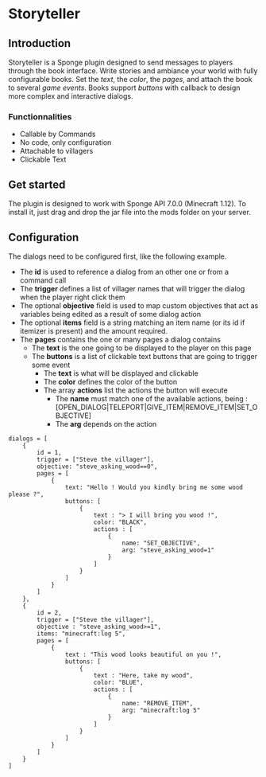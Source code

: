 # Storyteller  
## Introduction  
Storyteller is a Sponge plugin designed to send messages to players through the book interface. Write stories and 
ambiance your world with fully configurable books. Set the *text*, the *color*, the *pages*, and attach the book to 
several *game events*. Books support *buttons* with callback to design more complex and interactive dialogs.

### Functionnalities
* Callable by Commands 
* No code, only configuration
* Attachable to villagers
* Clickable Text

## Get started
The plugin is designed to work with Sponge API 7.0.0 (Minecraft 1.12). To install it, just drag and drop the jar file 
into the mods folder on your server. 

## Configuration
The dialogs need to be configured first, like the following example.  
* The **id** is used to reference a dialog from an other one or from a command call
* The **trigger** defines a list of villager names that will trigger the dialog when the player right click them
* The optional **objective** field is used to map custom objectives that act as variables being edited as a result of some dialog action
* The optional **items** field is a string matching an item name (or its id if itemizer is present) and the amount required.
* The **pages** contains the one or many pages a dialog contains
    * The **text** is the one going to be displayed to the player on this page
    * The **buttons** is a list of clickable text buttons that are going to trigger some event
        * The **text** is what will be displayed and clickable
        * The **color** defines the color of the button
        * The array **actions** list the actions the button will execute
            * The **name** must match one of the available actions, being : [OPEN_DIALOG|TELEPORT|GIVE_ITEM|REMOVE_ITEM|SET_OBJECTIVE]
            * The **arg** depends on the action
```
dialogs = [
   	{
   		id = 1,
   		trigger = ["Steve the villager"],
		objective: "steve_asking_wood==0",
   		pages = [
   			{
   				text: "Hello ! Would you kindly bring me some wood please ?",
   				buttons: [
   				    {
                        text : "> I will bring you wood !",
                        color: "BLACK",
                        actions : [
                            {
                                name: "SET_OBJECTIVE",
                                arg: "steve_asking_wood=1"
                            }
                        ]
                    }
   				]
   			}
   		]
   	},
	{
   		id = 2,
   		trigger = ["Steve the villager"],
   		objective : "steve_asking_wood>=1",
   		items: "minecraft:log 5",
   		pages = [
   			{
   				text : "This wood looks beautiful on you !",
   				buttons: [
   					{
   						text : "Here, take my wood",
   						color: "BLUE",
   						actions : [
   							{
   								name: "REMOVE_ITEM",
   								arg: "minecraft:log 5"
   							}
   						]
   					}
   				]
   			}
   		]
   	}
]
```